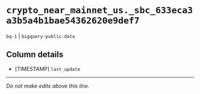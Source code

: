 # `crypto_near_mainnet_us._sbc_633eca3a3b5a4b1bae54362620e9def7`
`bq-1` | `bigquery-public-data`

## Column details
* [TIMESTAMP] `last_update`

-------------------------------------------------------------------------------
*Do not make edits above this line.*

